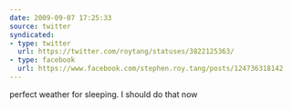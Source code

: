 ```yaml
---
date: 2009-09-07 17:25:33
source: twitter
syndicated:
- type: twitter
  url: https://twitter.com/roytang/statuses/3822125363/
- type: facebook
  url: https://www.facebook.com/stephen.roy.tang/posts/124736318142
---
```


perfect weather for sleeping. I should do that now